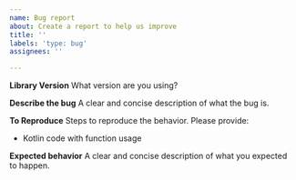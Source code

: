 ```yaml
---
name: Bug report
about: Create a report to help us improve
title: ''
labels: 'type: bug'
assignees: ''

---
```


**Library Version**
What version are you using?

**Describe the bug**
A clear and concise description of what the bug is.

**To Reproduce**
Steps to reproduce the behavior. Please provide:
- Kotlin code with function usage 

**Expected behavior**
A clear and concise description of what you expected to happen.
